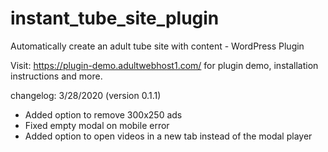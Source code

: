 # instant_tube_site_plugin
Automatically create an adult tube site with content - WordPress Plugin

Visit: https://plugin-demo.adultwebhost1.com/ for plugin demo, installation instructions and more.

changelog: 3/28/2020 (version 0.1.1)

- Added option to remove 300x250 ads
- Fixed empty modal on mobile error
- Added option to open videos in a new tab instead of the modal player

